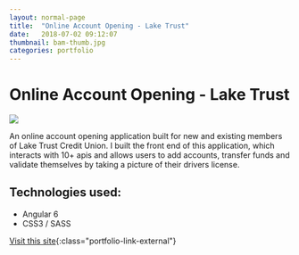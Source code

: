 ```yaml
---
layout: normal-page
title:  "Online Account Opening - Lake Trust"
date:   2018-07-02 09:12:07
thumbnail: bam-thumb.jpg
categories: portfolio
---
```

Online Account Opening - Lake Trust
===
<img src="{{ site.baseurl }}/images/bam.jpg" class="showcase" />

An online account opening application built for new and existing members of Lake Trust Credit Union.
I built the front end of this application, which interacts with 10+ apis and allows users to add accounts, transfer
funds and validate themselves by taking a picture of their drivers license.

Technologies used:
---
* Angular 6
* CSS3 / SASS

[Visit this site](https://join.laketrust.org){:class="portfolio-link-external"}
